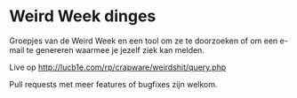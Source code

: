 # Weird Week dinges

Groepjes van de Weird Week en een tool om ze te doorzoeken of om een e-mail te genereren waarmee je jezelf ziek kan melden.

Live op http://lucb1e.com/rp/crapware/weirdshit/query.php

Pull requests met meer features of bugfixes zijn welkom.
